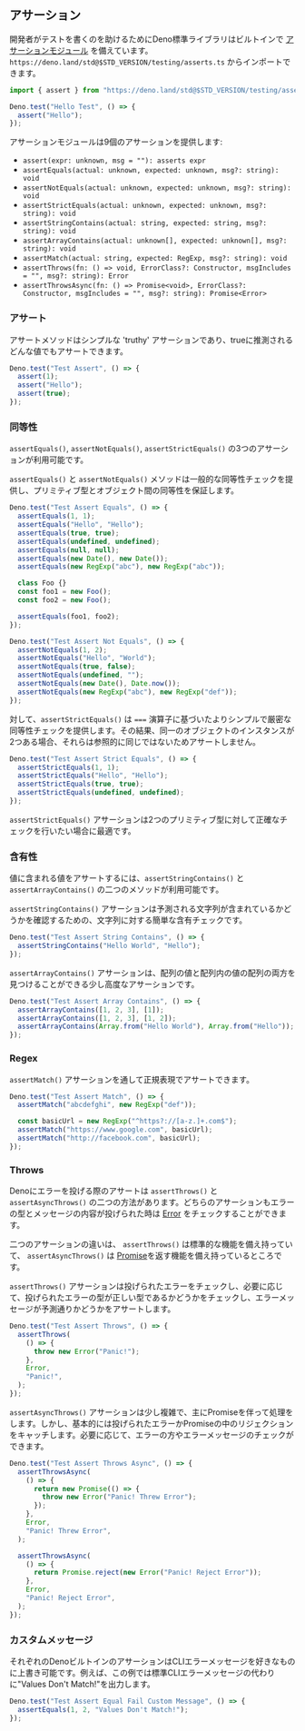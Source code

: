 <!-- ## Assertions -->
## アサーション

<!--
To help developers write tests the Deno standard library comes with a built in
[assertions module](https://deno.land/std@$STD_VERSION/testing/asserts.ts) which
can be imported from `https://deno.land/std@$STD_VERSION/testing/asserts.ts`.
-->
開発者がテストを書くのを助けるためにDeno標準ライブラリはビルトインで [アサーションモジュール](https://deno.land/std@$STD_VERSION/testing/asserts.ts) を備えています。 `https://deno.land/std@$STD_VERSION/testing/asserts.ts` からインポートできます。

```js
import { assert } from "https://deno.land/std@$STD_VERSION/testing/asserts.ts";

Deno.test("Hello Test", () => {
  assert("Hello");
});
```

<!-- The assertions module provides nine assertions: -->
アサーションモジュールは9個のアサーションを提供します:

- `assert(expr: unknown, msg = ""): asserts expr`
- `assertEquals(actual: unknown, expected: unknown, msg?: string): void`
- `assertNotEquals(actual: unknown, expected: unknown, msg?: string): void`
- `assertStrictEquals(actual: unknown, expected: unknown, msg?: string): void`
- `assertStringContains(actual: string, expected: string, msg?: string): void`
- `assertArrayContains(actual: unknown[], expected: unknown[], msg?: string): void`
- `assertMatch(actual: string, expected: RegExp, msg?: string): void`
- `assertThrows(fn: () => void, ErrorClass?: Constructor, msgIncludes = "", msg?: string): Error`
- `assertThrowsAsync(fn: () => Promise<void>, ErrorClass?: Constructor, msgIncludes = "", msg?: string): Promise<Error>`

<!-- ### Assert -->
### アサート

<!--
The assert method is a simple 'truthy' assertion and can be used to assert any
value which can be inferred as true.
-->
アサートメソッドはシンプルな 'truthy' アサーションであり、trueに推測されるどんな値でもアサートできます。

```js
Deno.test("Test Assert", () => {
  assert(1);
  assert("Hello");
  assert(true);
});
```

<!-- ### Equality -->
### 同等性

<!--
There are three equality assertions available, `assertEquals()`,
`assertNotEquals()` and `assertStrictEquals()`.
-->
`assertEquals()`, `assertNotEquals()`, `assertStrictEquals()` の3つのアサーションが利用可能です。

<!--
The `assertEquals()` and `assertNotEquals()` methods provide a general equality
check and are capable of asserting equality between primitive types and objects.
-->
`assertEquals()` と `assertNotEquals()` メソッドは一般的な同等性チェックを提供し、プリミティブ型とオブジェクト間の同等性を保証します。

```js
Deno.test("Test Assert Equals", () => {
  assertEquals(1, 1);
  assertEquals("Hello", "Hello");
  assertEquals(true, true);
  assertEquals(undefined, undefined);
  assertEquals(null, null);
  assertEquals(new Date(), new Date());
  assertEquals(new RegExp("abc"), new RegExp("abc"));

  class Foo {}
  const foo1 = new Foo();
  const foo2 = new Foo();

  assertEquals(foo1, foo2);
});

Deno.test("Test Assert Not Equals", () => {
  assertNotEquals(1, 2);
  assertNotEquals("Hello", "World");
  assertNotEquals(true, false);
  assertNotEquals(undefined, "");
  assertNotEquals(new Date(), Date.now());
  assertNotEquals(new RegExp("abc"), new RegExp("def"));
});
```

<!--
By contrast `assertStrictEquals()` provides a simpler, stricter equality check
based on the `===` operator. As a result it will not assert two instances of
identical objects as they won't be referentially the same.
-->
対して、`assertStrictEquals()` は `===` 演算子に基づいたよりシンプルで厳密な同等性チェックを提供します。その結果、同一のオブジェクトのインスタンスが2つある場合、それらは参照的に同じではないためアサートしません。

```js
Deno.test("Test Assert Strict Equals", () => {
  assertStrictEquals(1, 1);
  assertStrictEquals("Hello", "Hello");
  assertStrictEquals(true, true);
  assertStrictEquals(undefined, undefined);
});
```

<!--
The `assertStrictEquals()` assertion is best used when you wish to make a
precise check against two primitive types.
-->
`assertStrictEquals()` アサーションは2つのプリミティブ型に対して正確なチェックを行いたい場合に最適です。

<!-- ### Contains -->
### 含有性

<!--
There are two methods available to assert a value contains a value,
`assertStringContains()` and `assertArrayContains()`.
-->
値に含まれる値をアサートするには、`assertStringContains()` と `assertArrayContains()` の二つのメソッドが利用可能です。

<!--
The `assertStringContains()` assertion does a simple includes check on a string
to see if it contains the expected string.
-->
`assertStringContains()` アサーションは予測される文字列が含まれているかどうかを確認するための、文字列に対する簡単な含有チェックです。

```js
Deno.test("Test Assert String Contains", () => {
  assertStringContains("Hello World", "Hello");
});
```

<!--
The `assertArrayContains()` assertion is slightly more advanced and can find
both a value within an array and an array of values within an array.
-->
`assertArrayContains()` アサーションは、配列の値と配列内の値の配列の両方を見つけることができる少し高度なアサーションです。

```js
Deno.test("Test Assert Array Contains", () => {
  assertArrayContains([1, 2, 3], [1]);
  assertArrayContains([1, 2, 3], [1, 2]);
  assertArrayContains(Array.from("Hello World"), Array.from("Hello"));
});
```

### Regex

<!-- You can assert regular expressions via the `assertMatch()` assertion. -->
`assertMatch()` アサーションを通して正規表現でアサートできます。

```js
Deno.test("Test Assert Match", () => {
  assertMatch("abcdefghi", new RegExp("def"));

  const basicUrl = new RegExp("^https?://[a-z.]+.com$");
  assertMatch("https://www.google.com", basicUrl);
  assertMatch("http://facebook.com", basicUrl);
});
```

### Throws

<!--
There are two ways to assert whether something throws an error in Deno,
`assertThrows()` and `assertAsyncThrows()`. Both assertions allow you to check
an
[Error](https://developer.mozilla.org/en-US/docs/Web/JavaScript/Reference/Global_Objects/Error)
has been thrown, the type of error thrown and what the message was.
-->
Denoにエラーを投げる際のアサートは `assertThrows()` と `assertAsyncThrows()` の二つの方法があります。どちらのアサーションもエラーの型とメッセージの内容が投げられた時は [Error](https://developer.mozilla.org/ja/docs/Web/JavaScript/Reference/Global_Objects/Error) をチェックすることができます。

<!--
The difference between the two assertions is `assertThrows()` accepts a standard
function and `assertAsyncThrows()` accepts a function which returns a
[Promise](https://developer.mozilla.org/en-US/docs/Web/JavaScript/Reference/Global_Objects/Promise).
-->
二つのアサーションの違いは、 `assertThrows()` は標準的な機能を備え持っていて、 `assertAsyncThrows()` は [Promise](https://developer.mozilla.org/ja/docs/Web/JavaScript/Reference/Global_Objects/Promise)を返す機能を備え持っているところです。

<!--
The `assertThrows()` assertion will check an error has been thrown, and
optionally will check the thrown error is of the correct type, and assert the
error message is as expected.
-->
`assertThrows()` アサーションは投げられたエラーをチェックし、必要に応じて、投げられたエラーの型が正しい型であるかどうかをチェックし、エラーメッセージが予測通りかどうかをアサートします。

```js
Deno.test("Test Assert Throws", () => {
  assertThrows(
    () => {
      throw new Error("Panic!");
    },
    Error,
    "Panic!",
  );
});
```

<!--
The `assertAsyncThrows()` assertion is a little more complicated, mainly because
it deals with Promises. But basically it will catch thrown errors or rejections
in Promises. You can also optionally check for the error type and error message.
-->
`assertAsyncThrows()` アサーションは少し複雑で、主にPromiseを伴って処理をします。しかし、基本的には投げられたエラーかPromiseの中のリジェクションをキャッチします。必要に応じて、エラーの方やエラーメッセージのチェックができます。

```js
Deno.test("Test Assert Throws Async", () => {
  assertThrowsAsync(
    () => {
      return new Promise(() => {
        throw new Error("Panic! Threw Error");
      });
    },
    Error,
    "Panic! Threw Error",
  );

  assertThrowsAsync(
    () => {
      return Promise.reject(new Error("Panic! Reject Error"));
    },
    Error,
    "Panic! Reject Error",
  );
});
```

<!-- ### Custom Messages -->
### カスタムメッセージ

<!--
Each of Deno's built in assertions allow you to overwrite the standard CLI error
message if you wish. For instance this example will output "Values Don't Match!"
rather than the standard CLI error message.
-->
それぞれのDenoビルトインのアサーションはCLIエラーメッセージを好きなものに上書き可能です。例えば、この例では標準CLIエラーメッセージの代わりに"Values Don't Match!"を出力します。

```js
Deno.test("Test Assert Equal Fail Custom Message", () => {
  assertEquals(1, 2, "Values Don't Match!");
});
```

